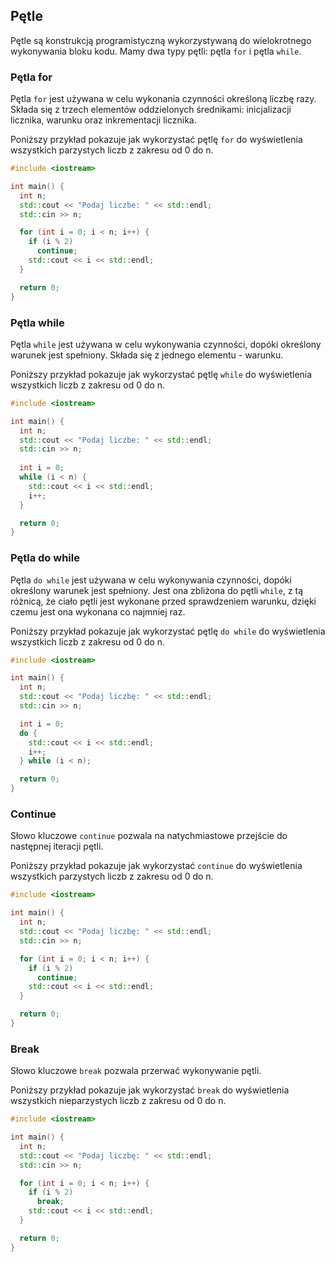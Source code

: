 ## Pętle

Pętle są konstrukcją programistyczną wykorzystywaną do wielokrotnego wykonywania bloku kodu. Mamy dwa typy pętli: pętla `for` i pętla `while`.

### Pętla for

Pętla `for` jest używana w celu wykonania czynności określoną liczbę razy. Składa się z trzech elementów oddzielonych średnikami: inicjalizacji licznika, warunku oraz inkrementacji licznika.

Poniższy przykład pokazuje jak wykorzystać pętlę `for` do wyświetlenia wszystkich parzystych liczb z zakresu od 0 do n.

```c++
#include <iostream>

int main() {
  int n;
  std::cout << "Podaj liczbe: " << std::endl;
  std::cin >> n;

  for (int i = 0; i < n; i++) {
    if (i % 2)
      continue;
    std::cout << i << std::endl;
  }

  return 0;
}
```

### Pętla while

Pętla `while` jest używana w celu wykonywania czynności, dopóki określony warunek jest spełniony. Składa się z jednego elementu - warunku.

Poniższy przykład pokazuje jak wykorzystać pętlę `while` do wyświetlenia wszystkich liczb z zakresu od 0 do n.

```c++
#include <iostream>

int main() {
  int n;
  std::cout << "Podaj liczbe: " << std::endl;
  std::cin >> n;
  
  int i = 0;
  while (i < n) {
    std::cout << i << std::endl;
    i++;
  }

  return 0;
}
```

### Pętla do while

Pętla `do while` jest używana w celu wykonywania czynności, dopóki określony warunek jest spełniony. Jest ona zbliżona do pętli `while`, z tą różnicą, że ciało pętli jest wykonane przed sprawdzeniem warunku, dzięki czemu jest ona wykonana co najmniej raz.

Poniższy przykład pokazuje jak wykorzystać pętlę `do while` do wyświetlenia wszystkich liczb z zakresu od 0 do n.

```c++
#include <iostream>

int main() {
  int n;
  std::cout << "Podaj liczbę: " << std::endl;
  std::cin >> n;

  int i = 0;
  do {
    std::cout << i << std::endl;
    i++;
  } while (i < n);

  return 0;
}
```

### Continue

Słowo kluczowe `continue` pozwala na natychmiastowe przejście do następnej iteracji pętli.

Poniższy przykład pokazuje jak wykorzystać `continue` do wyświetlenia wszystkich parzystych liczb z zakresu od 0 do n.

```c++
#include <iostream>

int main() {
  int n;
  std::cout << "Podaj liczbę: " << std::endl;
  std::cin >> n;

  for (int i = 0; i < n; i++) {
    if (i % 2)
      continue;
    std::cout << i << std::endl;
  }

  return 0;
}
```

### Break

Słowo kluczowe `break` pozwala przerwać wykonywanie pętli.

Poniższy przykład pokazuje jak wykorzystać `break` do wyświetlenia wszystkich nieparzystych liczb z zakresu od 0 do n.

```c++
#include <iostream>

int main() {
  int n;
  std::cout << "Podaj liczbę: " << std::endl;
  std::cin >> n;

  for (int i = 0; i < n; i++) {
    if (i % 2)
      break;
    std::cout << i << std::endl;
  }

  return 0;
}
```
